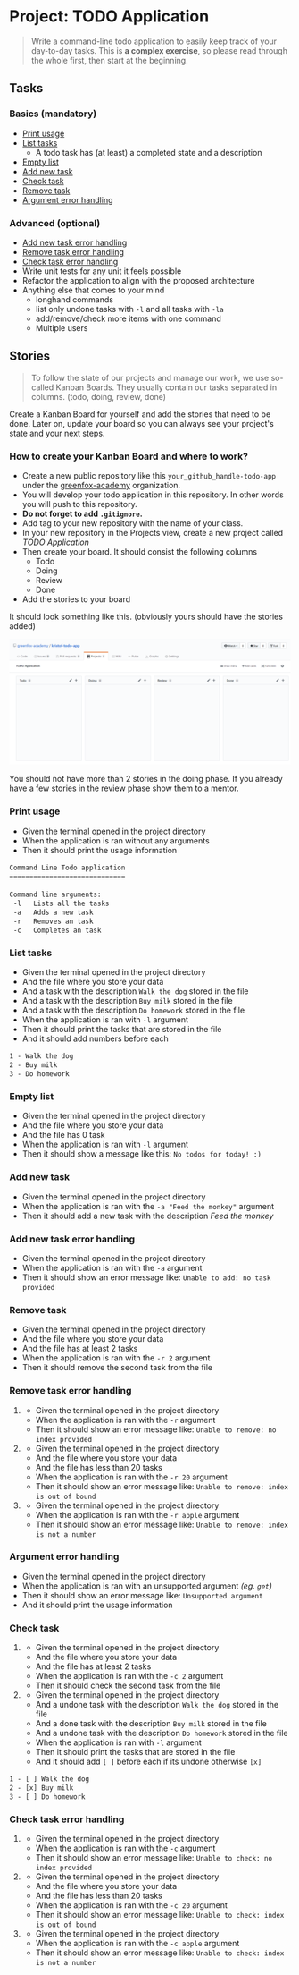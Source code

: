 # Project: TODO Application

> Write a command-line todo application to easily keep track of your day-to-day tasks.
> This is **a complex exercise**, so please read through the whole first, then start at the beginning.

## Tasks
### Basics (mandatory)

 - [Print usage](#print-usage)
 - [List tasks](#list-tasks)
     - A todo task has (at least) a completed state and a description
 - [Empty list](#empty-list)
 - [Add new task](#add-new-task)
 - [Check task](#check-task)
 - [Remove task](#remove-task)
 - [Argument error handling](#argument-error-handling)

### Advanced (optional)

 - [Add new task error handling](#add-new-task-error-handling)
 - [Remove task error handling](#remove-task-error-handling)
 - [Check task error handling](#check-task-error-handling)
 - Write unit tests for any unit it feels possible
 - Refactor the application to align with the proposed architecture
 - Anything else that comes to your mind
     - longhand commands
     - list only undone tasks with `-l` and all tasks with `-la`
     - add/remove/check more items with one command
     - Multiple users

## Stories

> To follow the state of our projects and manage our work, we use so-called Kanban Boards. They usually contain our tasks separated in columns. (todo, doing, review, done)

Create a Kanban Board for yourself and add the stories that need to be done. Later on, update your board so you can always see your project's state and your next steps.

### How to create your Kanban Board and where to work?

 - Create a new public repository like this `your_github_handle-todo-app` under the [greenfox-academy](https://github.com/greenfox-academy/) organization.
 - You will develop your todo application in this repository. In other words you will push to this repository.
 - **Do not forget to add `.gitignore`.**
 - Add tag to your new repository with the name of your class.
 - In your new repository in the Projects view, create a new project called *TODO Application*
 - Then create your board. It should consist the following columns
     - Todo
     - Doing
     - Review
     - Done
 - Add the stories to your board

It should look something like this. (obviously yours should have the stories added)

![Github Kanban Board](assets/kanban_board.png)

You should not have more than 2 stories in the doing phase. If you already have a few stories in the review phase show them to a mentor.

### Print usage

 - Given the terminal opened in the project directory
 - When the application is ran without any arguments
 - Then it should print the usage information

```
Command Line Todo application
=============================

Command line arguments:
 -l   Lists all the tasks
 -a   Adds a new task
 -r   Removes an task
 -c   Completes an task
```

### List tasks

 - Given the terminal opened in the project directory
 - And the file where you store your data
 - And a task with the description `Walk the dog` stored in the file
 - And a task with the description `Buy milk` stored in the file
 - And a task with the description `Do homework` stored in the file
 - When the application is ran with `-l` argument
 - Then it should print the tasks that are stored in the file
 - And it should add numbers before each

```
1 - Walk the dog
2 - Buy milk
3 - Do homework
```

### Empty list

 - Given the terminal opened in the project directory
 - And the file where you store your data
 - And the file has 0 task
 - When the application is ran with `-l` argument
 - Then it should show a message like this: `No todos for today! :)`

### Add new task

 - Given the terminal opened in the project directory
 - When the application is ran with the `-a "Feed the monkey"` argument
 - Then it should add a new task with the description *Feed the monkey*

### Add new task error handling

 - Given the terminal opened in the project directory
 - When the application is ran with the `-a` argument
 - Then it should show an error message like: `Unable to add: no task provided`

### Remove task

 - Given the terminal opened in the project directory
 - And the file where you store your data
 - And the file has at least 2 tasks
 - When the application is ran with the `-r 2` argument
 - Then it should remove the second task from the file

### Remove task error handling

 1.
     - Given the terminal opened in the project directory
     - When the application is ran with the `-r` argument
     - Then it should show an error message like: `Unable to remove: no index provided`
 2.
     - Given the terminal opened in the project directory
     - And the file where you store your data
     - And the file has less than 20 tasks
     - When the application is ran with the `-r 20` argument
     - Then it should show an error message like: `Unable to remove: index is out of bound`
 3.
     - Given the terminal opened in the project directory
     - When the application is ran with the `-r apple` argument
     - Then it should show an error message like: `Unable to remove: index is not a number`

### Argument error handling

 - Given the terminal opened in the project directory
 - When the application is ran with an unsupported argument *(eg. `get`)*
 - Then it should show an error message like: `Unsupported argument`
 - And it should print the usage information

### Check task

 1.
     - Given the terminal opened in the project directory
     - And the file where you store your data
     - And the file has at least 2 tasks
     - When the application is ran with the `-c 2` argument
     - Then it should check the second task from the file

 2.
     - Given the terminal opened in the project directory
     - And a undone task with the description `Walk the dog` stored in the file
     - And a done task with the description `Buy milk` stored in the file
     - And a undone task with the description `Do homework` stored in the file
     - When the application is ran with `-l` argument
     - Then it should print the tasks that are stored in the file
     - And it should add `[ ]` before each if its undone otherwise `[x]`

```
1 - [ ] Walk the dog
2 - [x] Buy milk
3 - [ ] Do homework
```

### Check task error handling

 1.
     - Given the terminal opened in the project directory
     - When the application is ran with the `-c` argument
     - Then it should show an error message like: `Unable to check: no index provided`
 2.
     - Given the terminal opened in the project directory
     - And the file where you store your data
     - And the file has less than 20 tasks
     - When the application is ran with the `-c 20` argument
     - Then it should show an error message like: `Unable to check: index is out of bound`

 3.
     - Given the terminal opened in the project directory
     - When the application is ran with the `-c apple` argument
     - Then it should show an error message like: `Unable to check: index is not a number`
